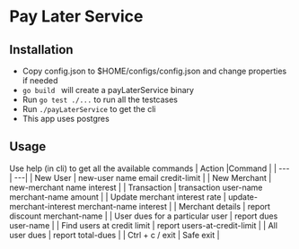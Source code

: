 # Pay Later Service

## Installation 
* Copy config.json to $HOME/configs/config.json and change properties if needed
* `go build ` will create a payLaterService binary
* Run `go test ./...` to run all the testcases
* Run `./payLaterService` to get the cli
* This app uses postgres

## Usage
Use help (in cli) to get all the available commands
| Action |Command |
| --- | ---|
| New User | new-user name email credit-limit |
| New Merchant | new-merchant name interest |
| Transaction | transaction user-name merchant-name amount |
| Update merchant interest rate | update-merchant-interest merchant-name interest |
| Merchant details | report discount merchant-name |
| User dues for a particular user | report dues user-name |
| Find users at credit limit | report users-at-credit-limit |
| All user dues | report total-dues |
| Ctrl + c / exit | Safe exit |